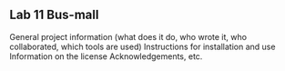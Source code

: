 ## Lab 11 Bus-mall

General project information (what does it do, who wrote it, who collaborated, which tools are used)
Instructions for installation and use
Information on the license
Acknowledgements, etc.